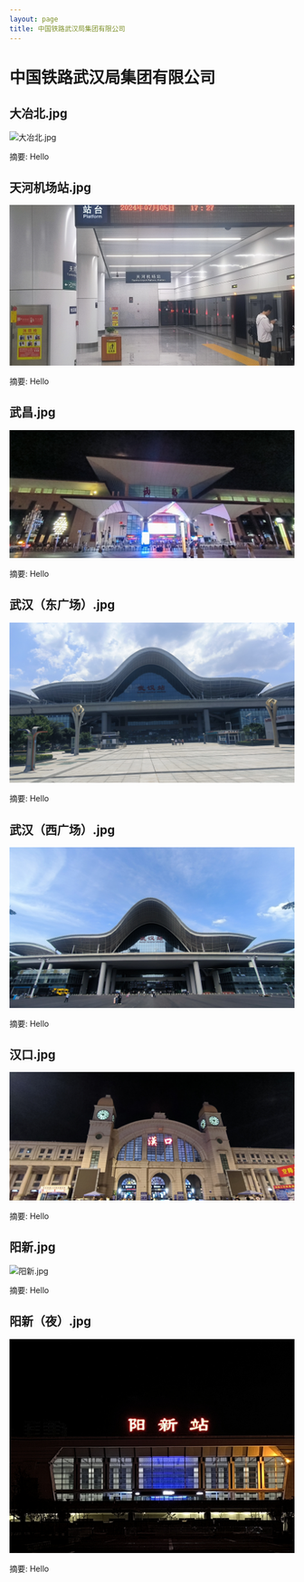 ```yaml
---
layout: page
title: 中国铁路武汉局集团有限公司
---
```


# 中国铁路武汉局集团有限公司

## 大冶北.jpg

![大冶北.jpg](大冶北.jpg)

摘要: Hello

## 天河机场站.jpg

![天河机场站.jpg](天河机场站.jpg)

摘要: Hello

## 武昌.jpg

![武昌.jpg](武昌.jpg)

摘要: Hello

## 武汉（东广场）.jpg

![武汉（东广场）.jpg](武汉（东广场）.jpg)

摘要: Hello

## 武汉（西广场）.jpg

![武汉（西广场）.jpg](武汉（西广场）.jpg)

摘要: Hello

## 汉口.jpg

![汉口.jpg](汉口.jpg)

摘要: Hello

## 阳新.jpg

![阳新.jpg](阳新.jpg)

摘要: Hello

## 阳新（夜）.jpg

![阳新（夜）.jpg](阳新（夜）.jpg)

摘要: Hello

